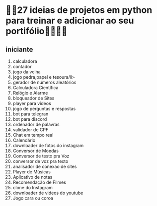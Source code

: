 <h1>👩‍💻27 ideias de projetos em  python para treinar e adicionar ao seu portifólio👩‍💻👨‍💻</h1>
<h2>iniciante</h2>
<ol>
    <li>calculadora</li>
    <li>contador</li>
    <li>jogo da velha</li>
    <li>jogo pedra,papel e tesoura/li>
    <li>gerador de números aleatórios</li>
    <li>Calculadora Científica</li>
    <li>Relógio e Alarme</li>
    <li>bloqueador de Sites</li>
    <li>player para videos</li>
    <li>jogo de perguntas e respostas</li>
    <li>bot para telegran</li>
    <li>bot para discord</li>
    <li>ordenador de palavras</li>
    <li>validador de CPF</li>
    <li>Chat em tempo real</li>
    <li>Calendário</li>
    <li>downloader de fotos do instagram</li>
    <li>Conversor de Moedas</li>
    <li>Conversor de testo pra Voz</li>
    <li>conversor de voz pra texto</li>
    <li>analisador de conexao de sites</li>
    <li>Player de Músicas</li>
    <li>Aplicativo de notas</li>
    <li>Recomendação de Filmes</li>
    <li>clone do Instagram</li>
    <li>downloader de videos do youtube</li>
    <li>Jogo cara ou coroa</li>

</ol>

